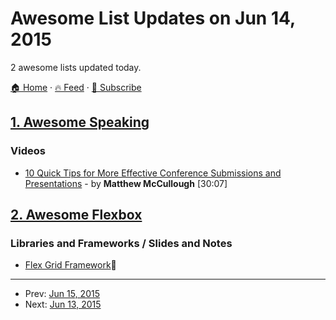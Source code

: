 # Awesome List Updates on Jun 14, 2015

2 awesome lists updated today.

[🏠 Home](/README.md) · [🔥 Feed](https://test.trackawesomelist.com/feed.xml) · [📮 Subscribe](https://trackawesomelist.us17.list-manage.com/subscribe?u=d2f0117aa829c83a63ec63c2f&id=36a103854c)



## [1. Awesome Speaking](/content/matteofigus/awesome-speaking/README.md)

### Videos

*   [10 Quick Tips for More Effective Conference Submissions and Presentations](https://www.youtube.com/watch?v=fJz4JJIchaY) - by **Matthew McCullough** \[30:07]

## [2. Awesome Flexbox](/content/afonsopacifer/awesome-flexbox/README.md)

### Libraries and Frameworks / Slides and Notes

*   [Flex Grid Framework](https://afonsopacifer.github.io/flex-grid-framework/):metal:

---

- Prev: [Jun 15, 2015](/content/2015/06/15/README.md)
- Next: [Jun 13, 2015](/content/2015/06/13/README.md)